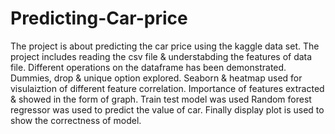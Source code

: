 # Predicting-Car-price
The project is about predicting the car price using the kaggle data set. The project includes reading the csv file &  understabding the features of data file.
Different operations on the dataframe has been demonstrated.
Dummies, drop & unique option explored.
Seaborn & heatmap used for visulaiztion of different feature correlation.
Importance of features extracted & showed in the form of graph.
Train test model was used
Random forest regressor was used to predict the value of car.
Finally display plot is used to show the correctness of model.
